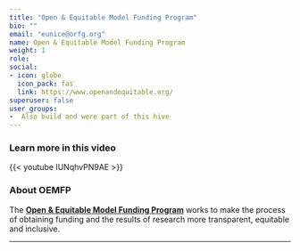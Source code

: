 ```yaml
---
title: "Open & Equitable Model Funding Program"
bio: ""
email: "eunice@orfg.org"
name: Open & Equitable Model Funding Program
weight: 1
role: 
social:
- icon: globe
  icon_pack: fas
  link: https://www.openandequitable.org/
superuser: false
user_groups:
-  Also build and were part of this hive
---
```


### Learn more in this video

{{< youtube IUNqhvPN9AE >}} 

### About OEMFP

The **[Open & Equitable Model Funding Program](https://www.openandequitable.org/)** works to make the process of obtaining funding and the results of research more transparent, equitable and inclusive. 




***


